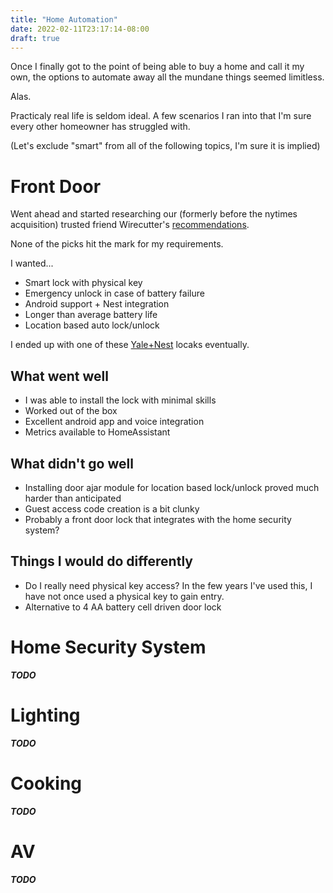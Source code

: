 ```yaml
---
title: "Home Automation"
date: 2022-02-11T23:17:14-08:00
draft: true
---
```


Once I finally got to the point of being able to buy a home and call it my own, the options to automate away all the mundane things seemed limitless.

Alas.

Practicaly real life is seldom ideal. A few scenarios I ran into that I'm sure every other homeowner has struggled with.

(Let's exclude "smart" from all of the following topics, I'm sure it is implied)

# Front Door
Went ahead and started researching our (formerly before the nytimes acquisition) trusted friend Wirecutter's [recommendations](https://www.nytimes.com/wirecutter/reviews/the-best-smart-lock/).

None of the picks hit the mark for my requirements.

I wanted...
- Smart lock with physical key
- Emergency unlock in case of battery failure
- Android support + Nest integration
- Longer than average battery life
- Location based auto lock/unlock

I ended up with one of these [Yale+Nest](https://www.amazon.com/Yale-Security-YRD226-CBA-619-Connected-Touchscreen/dp/B07GQ71KCH?th=1) locaks eventually.

## What went well
- I was able to install the lock with minimal skills
- Worked out of the box
- Excellent android app and voice integration
- Metrics available to HomeAssistant

## What didn't go well
- Installing door ajar module for location based lock/unlock proved much harder than anticipated
- Guest access code creation is a bit clunky
- Probably a front door lock that integrates with the home security system?

## Things I would do differently
- Do I really need physical key access? In the few years I've used this, I have not once used a physical key to gain entry.
- Alternative to 4 AA battery cell driven door lock

# Home Security System
_**TODO**_

# Lighting
_**TODO**_

# Cooking
_**TODO**_

# AV
_**TODO**_
